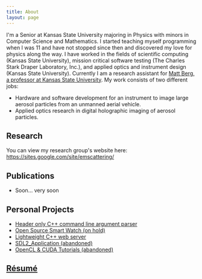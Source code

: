 ```yaml
---
title: About
layout: page
---
```

<p>
	I'm a Senior at Kansas State University majoring in Physics with minors in Computer Science and Mathematics. I started teaching myself programming when I was 11 and have not stopped since then and discovered my love for physics along the way. I have worked in the fields of scientific computing (Kansas State University), mission critical software testing (The Charles Stark Draper Laboratory, Inc.), and applied optics and instrument design (Kansas State University). Currently I am a research assistant for <a href="https://sites.google.com/site/emscattering/">Matt Berg, a professor at Kansas State University</a>. My work consists of two different jobs:
	<ul>
		<li>Hardware and software development for an instrument to image large aerosol particles from an unmanned aerial vehicle.</li>
		<li>Applied optics research in digital holographic imaging of aerosol particles.</li>
	</ul>
</p>
<p>
</p>
<p>
	<h2>Research</h2>
	You can view my research group's website here: <a href="https://sites.google.com/site/emscattering/">https://sites.google.com/site/emscattering/</a>
</p>
<p>
	<h2>Publications</h2>
	<ul>
		<li>Soon... very soon</li>
	</ul>
</p>
<p>
	<h2>Personal Projects</h2>
	<ul>
		<li><a href="https://github.com/jamolnng/argparse">Header only C++ command line argument parser</a></li>
		<li><a href="https://jlaning.com/Open-Source-Smart-Watch/">Open Source Smart Watch (on hold)</a></li>
		<li><a href="https://github.com/jamolnng/WebServer">Lightweight C++ web server</a></li>
		<li><a href="https://github.com/jamolnng/SDL2_Application">SDL2_Application (abandoned)</a></li>
		<li><a href="https://github.com/jamolnng/OpenCL-CUDA-Tutorials">OpenCL &amp; CUDA Tutorials (abandoned)</a></li>
	</ul>
</p>
<p>
	<h2><a href="https://jlaning.com/resume/">Résumé</a></h2>
</p>
